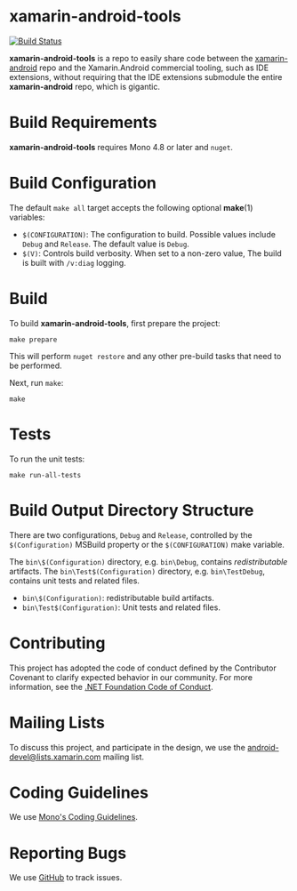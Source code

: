 # xamarin-android-tools
[![Build Status](https://dev.azure.com/xamarin/Xamarin/_apis/build/status/Xamarin.Android.Tools)](https://dev.azure.com/xamarin/Xamarin/_build/latest?definitionId=2)

**xamarin-android-tools** is a repo to easily share code between the
[xamarin-android][x-a] repo and the Xamarin.Android commercial tooling,
such as IDE extensions, without requiring that the IDE extensions
submodule the entire **xamarin-android** repo, which is gigantic.

[x-a]: https://github.com/xamarin/xamarin-android

# Build Requirements

**xamarin-android-tools** requires Mono 4.8 or later and `nuget`.

# Build Configuration

The default `make all` target accepts the following optional
**make**(1) variables:

  * `$(CONFIGURATION)`: The configuration to build.
    Possible values include `Debug` and `Release`.
    The default value is `Debug`.
  * `$(V)`: Controls build verbosity. When set to a non-zero value,
    The build is built with `/v:diag` logging.

# Build

To build **xamarin-android-tools**, first prepare the project:

	make prepare

This will perform `nuget restore` and any other pre-build tasks
that need to be performed.

Next, run `make`:

	make

# Tests

To run the unit tests:

	make run-all-tests

# Build Output Directory Structure

There are two configurations, `Debug` and `Release`, controlled by the
`$(Configuration)` MSBuild property or the `$(CONFIGURATION)` make variable.

The `bin\$(Configuration)` directory, e.g. `bin\Debug`, contains
*redistributable* artifacts. The `bin\Test$(Configuration)` directory,
e.g. `bin\TestDebug`, contains unit tests and related files.

* `bin\$(Configuration)`: redistributable build artifacts.
* `bin\Test$(Configuration)`: Unit tests and related files.

# Contributing

This project has adopted the code of conduct defined by the Contributor Covenant
to clarify expected behavior in our community. For more information, see the
[.NET Foundation Code of Conduct](http://www.dotnetfoundation.org/code-of-conduct).

# Mailing Lists

To discuss this project, and participate in the design, we use the
[android-devel@lists.xamarin.com](http://lists.xamarin.com/mailman/listinfo/android-devel) mailing list.

# Coding Guidelines

We use [Mono's Coding Guidelines](http://www.mono-project.com/community/contributing/coding-guidelines/).

# Reporting Bugs

We use [GitHub](https://github.com/xamarin/xamarin-android-tools/issues) to track issues.
